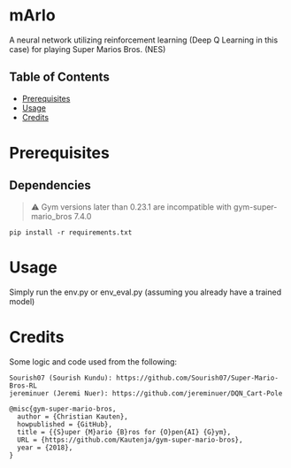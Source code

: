# mArIo
A neural network utilizing reinforcement learning (Deep Q Learning in this case) for playing Super Marios Bros. (NES)

## Table of Contents
- [Prerequisites](#prerequisites)
- [Usage](#usage)
- [Credits](#credits)

# Prerequisites
## Dependencies
> :warning: Gym versions later than 0.23.1 are incompatible with gym-super-mario_bros 7.4.0
```
pip install -r requirements.txt
```
# Usage
Simply run the env.py or env_eval.py (assuming you already have a trained model) 

# Credits
Some logic and code used from the following:
```
Sourish07 (Sourish Kundu): https://github.com/Sourish07/Super-Mario-Bros-RL
jereminuer (Jeremi Nuer): https://github.com/jereminuer/DQN_Cart-Pole

@misc{gym-super-mario-bros,
  author = {Christian Kauten},
  howpublished = {GitHub},
  title = {{S}uper {M}ario {B}ros for {O}pen{AI} {G}ym},
  URL = {https://github.com/Kautenja/gym-super-mario-bros},
  year = {2018},
}
```